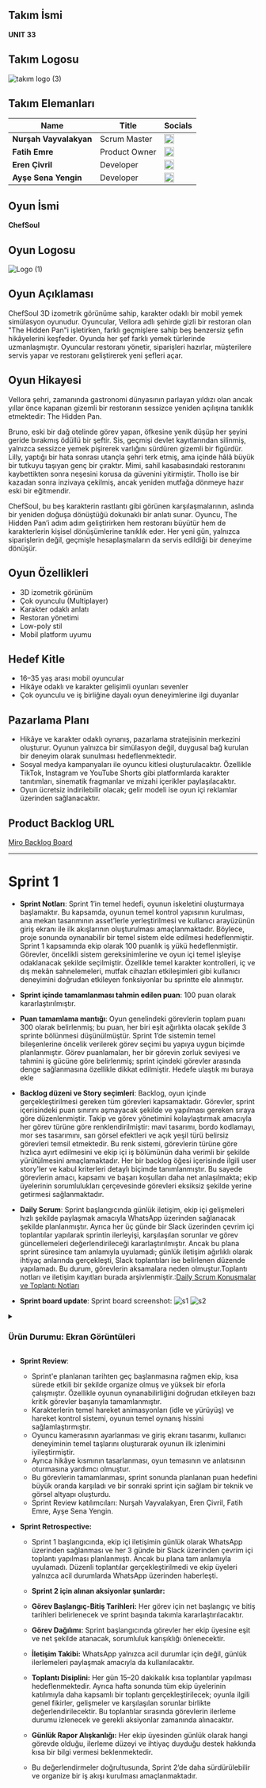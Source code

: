 ## **Takım İsmi**

**UNIT 33**

## **Takım Logosu**

![takım logo (3)](https://github.com/user-attachments/assets/936d7984-9678-4c59-ba7b-86e7d8e0354f)

## Takım Elemanları

| Name | Title | Socials |
|------|-------|---------|
| **Nurşah Vayvalakyan** | Scrum Master | [<img src="https://cdn-icons-png.flaticon.com/512/174/174857.png" width="20"/>](https://www.linkedin.com/in/nur%C5%9Fah-vayvalakyan/) |
| **Fatih Emre** | Product Owner | [<img src="https://cdn-icons-png.flaticon.com/512/174/174857.png" width="20"/>](https://www.linkedin.com/in/fatih-emre-56572221a/) |
| **Eren Çivril** | Developer | [<img src="https://cdn-icons-png.flaticon.com/512/174/174857.png" width="20"/>](https://www.linkedin.com/in/eren-civril/) |
| **Ayşe Sena Yengin** | Developer | [<img src="https://cdn-icons-png.flaticon.com/512/174/174857.png" width="20"/>](https://www.linkedin.com/in/ay%C5%9Fe-sena-yengin-59a413291/) |

## Oyun İsmi

**ChefSoul**

## Oyun Logosu

![Logo  (1)](https://github.com/user-attachments/assets/ad2a254d-f4d0-4604-84d7-7685e91ccabb)

## Oyun Açıklaması

ChefSoul 3D izometrik görünüme sahip, karakter odaklı bir mobil yemek simülasyon oyunudur. Oyuncular, Vellora adlı şehirde gizli bir restoran olan "The Hidden Pan"i işletirken, farklı geçmişlere sahip beş benzersiz şefin hikâyelerini keşfeder. Oyunda her şef farklı yemek türlerinde uzmanlaşmıştır. Oyuncular restoranı yönetir, siparişleri hazırlar, müşterilere servis yapar ve restoranı geliştirerek yeni şefleri açar.

## Oyun Hikayesi

Vellora şehri, zamanında gastronomi dünyasının parlayan yıldızı olan ancak yıllar önce kapanan gizemli bir restoranın sessizce yeniden açılışına tanıklık etmektedir: The Hidden Pan.

Bruno, eski bir dağ otelinde görev yapan, öfkesine yenik düşüp her şeyini geride bırakmış ödüllü bir şeftir. Sis, geçmişi devlet kayıtlarından silinmiş, yalnızca sessizce yemek pişirerek varlığını sürdüren gizemli bir figürdür. Lilly, yaptığı bir hata sonrası utançla şehri terk etmiş, ama içinde hâlâ büyük bir tutkuyu taşıyan genç bir çıraktır. Mimi, sahil kasabasındaki restoranını kaybettikten sonra neşesini korusa da güvenini yitirmiştir. Thollo ise bir kazadan sonra inzivaya çekilmiş, ancak yeniden mutfağa dönmeye hazır eski bir eğitmendir.

ChefSoul, bu beş karakterin rastlantı gibi görünen karşılaşmalarının, aslında bir yeniden doğuşa dönüştüğü dokunaklı bir anlatı sunar. Oyuncu, The Hidden Pan’i adım adım geliştirirken hem restoranı büyütür hem de karakterlerin kişisel dönüşümlerine tanıklık eder. Her yeni gün, yalnızca siparişlerin değil, geçmişle hesaplaşmaların da servis edildiği bir deneyime dönüşür.

## Oyun Özellikleri

-	3D izometrik görünüm
- Çok oyunculu (Multiplayer)
- Karakter odaklı anlatı
- Restoran yönetimi
-	Low-poly stil
- Mobil platform uyumu

## Hedef Kitle

- 16–35 yaş arası mobil oyuncular
-	Hikâye odaklı ve karakter gelişimli oyunları sevenler
- Çok oyunculu ve iş birliğine dayalı oyun deneyimlerine ilgi duyanlar

## Pazarlama Planı

- Hikâye ve karakter odaklı oynanış, pazarlama stratejisinin merkezini oluşturur. Oyunun yalnızca bir simülasyon değil, duygusal bağ kurulan bir deneyim olarak sunulması hedeflenmektedir.
- Sosyal medya kampanyaları ile oyuncu kitlesi oluşturulacaktır. Özellikle TikTok, Instagram ve YouTube Shorts gibi platformlarda karakter tanıtımları, sinematik fragmanlar ve mizahi içerikler paylaşılacaktır.
- Oyun ücretsiz indirilebilir olacak; gelir modeli ise oyun içi reklamlar üzerinden sağlanacaktır.
  

## Product Backlog URL

[Miro Backlog Board](https://miro.com/app/board/uXjVIkc1Du0=/)

---

# Sprint 1

- **Sprint Notları**: Sprint 1’in temel hedefi, oyunun iskeletini oluşturmaya başlamaktır. Bu kapsamda, oyunun temel kontrol yapısının kurulması, ana mekan tasarımının asset’lerle yerleştirilmesi ve kullanıcı arayüzünün giriş ekranı ile ilk akışlarının oluşturulması amaçlanmaktadır. Böylece, proje sonunda oynanabilir bir temel sistem elde edilmesi hedeflenmiştir. Sprint 1 kapsamında ekip olarak 100 puanlık iş yükü hedeflenmiştir. Görevler, öncelikli sistem gereksinimlerine ve oyun içi temel işleyişe odaklanacak şekilde seçilmiştir. Özellikle temel karakter kontrolleri, iç ve dış mekân sahnelemeleri, mutfak cihazları etkileşimleri gibi kullanıcı deneyimini doğrudan etkileyen fonksiyonlar bu sprintte ele alınmıştır.

- **Sprint içinde tamamlanması tahmin edilen puan**: 100 puan olarak kararlaştırılmıştır.

- **Puan tamamlama mantığı**: Oyun genelindeki görevlerin toplam puanı 300 olarak belirlenmiş; bu puan, her biri eşit ağırlıkta olacak şekilde 3 sprinte bölünmesi düşünülmüştür. Sprint 1’de sistemin temel bileşenlerine öncelik verilerek görev seçimi bu yapıya uygun biçimde planlanmıştır. Görev puanlamaları, her bir görevin zorluk seviyesi ve tahmini iş gücüne göre belirlenmiş; sprint içindeki görevler arasında denge sağlanmasına özellikle dikkat edilmiştir. Hedefe ulaştık mı buraya ekle

- **Backlog düzeni ve Story seçimleri**: Backlog, oyun içinde gerçekleştirilmesi gereken tüm görevleri kapsamaktadır. Görevler, sprint içerisindeki puan sınırını aşmayacak şekilde ve yapılması gereken sıraya göre düzenlenmiştir. Takip ve görev yönetimini kolaylaştırmak amacıyla her görev türüne göre renklendirilmiştir: mavi tasarımı, bordo kodlamayı, mor ses tasarımını, sarı görsel efektleri ve açık yeşil türü belirsiz görevleri temsil etmektedir. Bu renk sistemi, görevlerin türüne göre hızlıca ayırt edilmesini ve ekip içi iş bölümünün daha verimli bir şekilde yürütülmesini amaçlamaktadır. Her bir backlog öğesi içerisinde ilgili user story'ler ve kabul kriterleri detaylı biçimde tanımlanmıştır. Bu sayede görevlerin amacı, kapsamı ve başarı koşulları daha net anlaşılmakta; ekip üyelerinin sorumlulukları çerçevesinde görevleri eksiksiz şekilde yerine getirmesi sağlanmaktadır.

- **Daily Scrum**: Sprint başlangıcında günlük iletişim, ekip içi gelişmeleri hızlı şekilde paylaşmak amacıyla WhatsApp üzerinden sağlanacak şekilde planlanmıştır. Ayrıca her üç günde bir Slack üzerinden çevrim içi toplantılar yapılarak sprintin ilerleyişi, karşılaşılan sorunlar ve görev güncellemeleri değerlendirileceği kararlaştırılmıştır. Ancak bu plana sprint süresince tam anlamıyla uyulamadı; günlük iletişim ağırlıklı olarak ihtiyaç anlarında gerçekleşti, Slack toplantıları ise belirlenen düzende yapılamadı. Bu durum, görevlerin aksamalara neden olmuştur.Toplantı notları ve iletişim kayıtları burada arşivlenmiştir.:[Daily Scrum Konuşmalar ve Toplantı Notları](https://imgur.com/a/2U38l1b)
  
- **Sprint board update**: Sprint board screenshot:
![s1](https://github.com/user-attachments/assets/007e822f-760f-4f3e-a124-4bdec4bcd9ad)
![s2](https://github.com/user-attachments/assets/42663abf-90bd-4648-ace7-648206ea7f95)


<details> <summary><h3>Ürün Durumu: Ekran Görüntüleri</h3></summary>
  
 

</details>


- **Sprint Review**:
  - Sprint'e planlanan tarihten geç başlanmasına rağmen ekip, kısa sürede etkili bir şekilde organize olmuş ve yüksek bir eforla çalışmıştır. Özellikle oyunun oynanabilirliğini doğrudan etkileyen bazı kritik görevler başarıyla tamamlanmıştır.
  - Karakterlerin temel hareket animasyonları (idle ve yürüyüş) ve hareket kontrol sistemi, oyunun temel oynanış hissini sağlamlaştırmıştır.
  - Oyuncu kamerasının ayarlanması ve giriş ekranı tasarımı, kullanıcı deneyiminin temel taşlarını oluşturarak oyunun ilk izlenimini iyileştirmiştir.
  - Ayrıca hikâye kısmının tasarlanması, oyun temasının ve anlatısının oturmasına yardımcı olmuştur.
  - Bu görevlerin tamamlanması, sprint sonunda planlanan puan hedefini büyük oranda karşıladı ve bir sonraki sprint için sağlam bir teknik ve görsel altyapı oluşturdu.
  - Sprint Review katılımcıları: Nurşah Vayvalakyan, Eren Çivril, Fatih Emre, Ayşe Sena Yengin.
    
- **Sprint Retrospective:**
  - Sprint 1 başlangıcında, ekip içi iletişimin günlük olarak WhatsApp üzerinden sağlanması ve her 3 günde bir Slack üzerinden çevrim içi toplantı yapılması planlanmıştı. Ancak bu plana tam anlamıyla uyulamadı. Düzenli toplantılar gerçekleştirilmedi ve ekip üyeleri yalnızca acil durumlarda WhatsApp üzerinden haberleşti.

  - **Sprint 2 için alınan aksiyonlar şunlardır:**
  - **Görev Başlangıç-Bitiş Tarihleri:** Her görev için net başlangıç ve bitiş tarihleri belirlenecek ve sprint başında takımla kararlaştırılacaktır.
  - **Görev Dağılımı:** Sprint başlangıcında görevler her ekip üyesine eşit ve net şekilde atanacak, sorumluluk karışıklığı önlenecektir.
  - **İletişim Takibi:** WhatsApp yalnızca acil durumlar için değil, günlük ilerlemeleri paylaşmak amacıyla da kullanılacaktır.
  - **Toplantı Disiplini:** Her gün 15–20 dakikalık kısa toplantılar yapılması hedeflenmektedir. Ayrıca hafta sonunda tüm ekip üyelerinin katılımıyla daha kapsamlı bir toplantı gerçekleştirilecek; oyunla ilgili genel fikirler, gelişmeler ve karşılaşılan sorunlar birlikte değerlendirilecektir. Bu toplantılar sırasında görevlerin ilerleme durumu izlenecek ve gerekli aksiyonlar zamanında alınacaktır.
  - **Günlük Rapor Alışkanlığı:** Her ekip üyesinden günlük olarak hangi görevde olduğu, ilerleme düzeyi ve ihtiyaç duyduğu destek hakkında kısa bir bilgi vermesi beklenmektedir.
  - Bu değerlendirmeler doğrultusunda, Sprint 2’de daha sürdürülebilir ve organize bir iş akışı kurulması amaçlanmaktadır.

